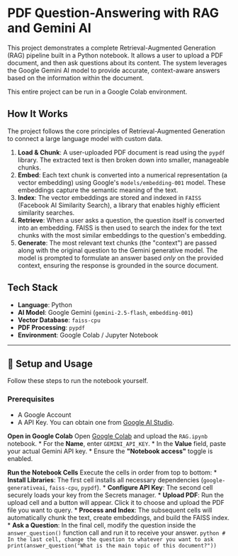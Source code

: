 # PDF Question-Answering with RAG and Gemini AI

This project demonstrates a complete Retrieval-Augmented Generation (RAG) pipeline built in a Python notebook. It allows a user to upload a PDF document, and then ask questions about its content. The system leverages the Google Gemini AI model to provide accurate, context-aware answers based on the information within the document.

This entire project can be run in a Google Colab environment.

## How It Works

The project follows the core principles of Retrieval-Augmented Generation to connect a large language model with custom data.

1.  **Load & Chunk**: A user-uploaded PDF document is read using the `pypdf` library. The extracted text is then broken down into smaller, manageable chunks.
2.  **Embed**: Each text chunk is converted into a numerical representation (a vector embedding) using Google's `models/embedding-001` model. These embeddings capture the semantic meaning of the text.
3.  **Index**: The vector embeddings are stored and indexed in `FAISS` (Facebook AI Similarity Search), a library that enables highly efficient similarity searches.
4.  **Retrieve**: When a user asks a question, the question itself is converted into an embedding. FAISS is then used to search the index for the text chunks with the most similar embeddings to the question's embedding.
5.  **Generate**: The most relevant text chunks (the "context") are passed along with the original question to the Gemini generative model. The model is prompted to formulate an answer based *only* on the provided context, ensuring the response is grounded in the source document.

## Tech Stack

* **Language**: Python
* **AI Model**: Google Gemini (`gemini-2.5-flash`, `embedding-001`)
* **Vector Database**: `faiss-cpu`
* **PDF Processing**: `pypdf`
* **Environment**: Google Colab / Jupyter Notebook

---

## 🚀 Setup and Usage

Follow these steps to run the notebook yourself.

### Prerequisites
* A Google Account
* A  API Key. You can obtain one from [Google AI Studio](https://aistudio.google.com/app/apikey).


**Open in Google Colab**
    Open [Google Colab](https://colab.research.google.com/) and upload the `RAG.ipynb` notebook.
    * For the **Name**, enter `GEMINI_API_KEY`.
    * In the **Value** field, paste your actual Gemini API key.
    * Ensure the **"Notebook access"** toggle is enabled.


  **Run the Notebook Cells**
    Execute the cells in order from top to bottom:
    * **Install Libraries**: The first cell installs all necessary dependencies (`google-generativeai`, `faiss-cpu`, `pypdf`).
    * **Configure API Key**: The second cell securely loads your key from the Secrets manager.
    * **Upload PDF**: Run the upload cell and a button will appear. Click it to choose and upload the PDF file you want to query.
    * **Process and Index**: The subsequent cells will automatically chunk the text, create embeddings, and build the FAISS index.
    * **Ask a Question**: In the final cell, modify the question inside the `answer_question()` function call and run it to receive your answer.
    ```python
    # In the last cell, change the question to whatever you want to ask
    print(answer_question("What is the main topic of this document?"))
    ```
